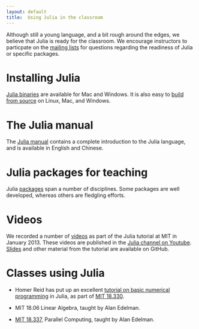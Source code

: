 ```yaml
---
layout: default
title:  Using Julia in the classroom
---
```


Although still a young language, and a bit rough around the edges, we believe that Julia is ready for the classroom. We encourage instructors to particpate on the [mailing lists](http://julialang.org/community/) for questions regarding the readiness of Julia or specific packages.

# Installing Julia

[Julia binaries](http://julialang.org/downloads/) are available for Mac and Windows. It is also easy to [build from source](http://github.com/juliaLang/julia/) on Linux, Mac, and Windows.

# The Julia manual

The [Julia manual](http://docs.julialang.org/en/latest/) contains a complete introduction to the Julia language, and is available in English and Chinese.

# Julia packages for teaching

Julia [packages](http://docs.julialang.org/en/latest/packages/packagelist.html) span a number of disciplines. Some packages are well developed, whereas others are fledgling efforts.

# Videos

We recorded a number of [videos](http://julialang.org/blog/2013/03/julia-tutorial-MIT/) as part of the Julia tutorial at MIT in January 2013. These videos are published in the [Julia channel on Youtube](http://www.youtube.com/user/JuliaLanguage). [Slides](http://beowulf.csail.mit.edu/18.337/index.html) and other material from the tutorial are available on GitHub.

# Classes using Julia

* Homer Reid has put up an excellent [tutorial on basic numerical programming](http://homerreid.ath.cx/teaching/18.330/JuliaProgramming.shtml) in Julia, as part of [MIT 18.330](http://homerreid.ath.cx/teaching/18.330/).

* MIT 18.06 Linear Algebra, taught by Alan Edelman.

* [MIT 18.337](http://beowulf.csail.mit.edu/18.337/index.html), Parallel Computing, taught by Alan Edelman.
